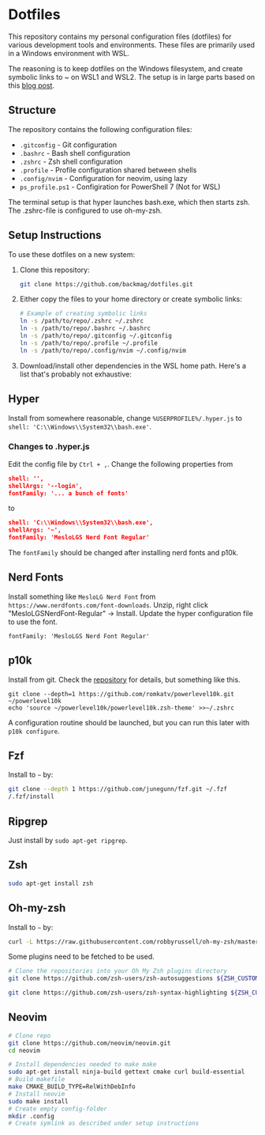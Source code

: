 # Dotfiles

This repository contains my personal configuration files (dotfiles) for various development tools and environments. These files are primarily used in a Windows environment with WSL.

The reasoning is to keep dotfiles on the Windows filesystem, and create symbolic links to ~ on WSL1 and WSL2.
The setup is in large parts based on this [blog post](https://hashnode.com/post/customize-hyper-terminal-in-windows-using-oh-my-zsh-and-powerline-fonts-ckggfmcwc00brrls1f8va9jfl).

## Structure

The repository contains the following configuration files:

- `.gitconfig` - Git configuration
- `.bashrc` - Bash shell configuration
- `.zshrc` - Zsh shell configuration
- `.profile` - Profile configuration shared between shells
- `.config/nvim` - Configuration for neovim, using lazy
- `ps_profile.ps1` - Configiration for PowerShell 7 (Not for WSL)

The terminal setup is that hyper launches bash.exe, which then starts zsh. The .zshrc-file is configured to use oh-my-zsh.

## Setup Instructions

To use these dotfiles on a new system:

1. Clone this repository:
   ```bash
   git clone https://github.com/backmag/dotfiles.git
   ```

2. Either copy the files to your home directory or create symbolic links:
   ```bash
   # Example of creating symbolic links
   ln -s /path/to/repo/.zshrc ~/.zshrc
   ln -s /path/to/repo/.bashrc ~/.bashrc
   ln -s /path/to/repo/.gitconfig ~/.gitconfig
   ln -s /path/to/repo/.profile ~/.profile
   ln -s /path/to/repo/.config/nvim ~/.config/nvim
   ```

3. Download/install other dependencies in the WSL home path. Here's a list that's probably not exhaustive: 

## Hyper

Install from somewhere reasonable, change `%USERPROFILE%/.hyper.js` to `shell: 'C:\\Windows\\System32\\bash.exe'`.

### Changes to .hyper.js

Edit the config file by `Ctrl + ,`. 
Change the following properties from
 ```json
 shell: '',
 shellArgs: '--login',
 fontFamily: '... a bunch of fonts'
 ```

to

 ```json
 shell: 'C:\\Windows\\System32\\bash.exe',
 shellArgs: '~',
 fontFamily: 'MesloLGS Nerd Font Regular'
 ```

 The `fontFamily` should be changed after installing nerd fonts and p10k.

## Nerd Fonts

Install something like `MesloLG Nerd Font` from `https://www.nerdfonts.com/font-downloads`.
Unzip, right click "MesloLGSNerdFont-Regular" -> Install.
Update the hyper configuration file to use the font.

```fontFamily: 'MesloLGS Nerd Font Regular'```

## p10k

Install from git. Check the [repository](https://github.com/romkatv/powerlevel10k) for details, but something like this.

```
git clone --depth=1 https://github.com/romkatv/powerlevel10k.git ~/powerlevel10k
echo 'source ~/powerlevel10k/powerlevel10k.zsh-theme' >>~/.zshrc
```

A configuration routine should be launched, but you can run this later with `p10k configure`.

## Fzf

Install to `~` by:
```bash
git clone --depth 1 https://github.com/junegunn/fzf.git ~/.fzf
/.fzf/install
```

## Ripgrep

Just install by `sudo apt-get ripgrep`.

## Zsh

```bash
sudo apt-get install zsh
```

## Oh-my-zsh

Install to `~` by: 

```bash
curl -L https://raw.githubusercontent.com/robbyrussell/oh-my-zsh/master/tools/install.sh | bash 
```

Some plugins need to be fetched to be used. 

```bash
# Clone the repositories into your Oh My Zsh plugins directory
git clone https://github.com/zsh-users/zsh-autosuggestions ${ZSH_CUSTOM:-~/.oh-my-zsh/custom}/plugins/zsh-autosuggestions

git clone https://github.com/zsh-users/zsh-syntax-highlighting ${ZSH_CUSTOM:-~/.oh-my-zsh/custom}/plugins/zsh-syntax-highlighting
```

## Neovim

```bash
# Clone repo
git clone https://github.com/neovim/neovim.git
cd neovim

# Install dependencies needed to make make
sudo apt-get install ninja-build gettext cmake curl build-essential
# Build makefile
make CMAKE_BUILD_TYPE=RelWithDebInfo
# Install neovim
sudo make install
# Create empty config-folder
mkdir .config
# Create symlink as described under setup instructions
```
